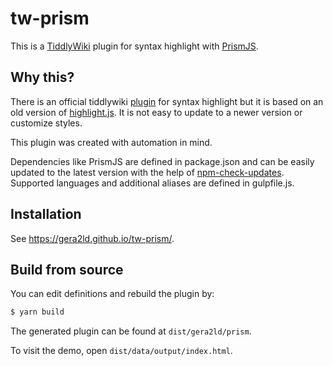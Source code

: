 # tw-prism

This is a [TiddlyWiki](https://tiddlywiki.com/) plugin for syntax highlight with [PrismJS](https://prismjs.com/).

## Why this?

There is an official tiddlywiki [plugin](https://github.com/Jermolene/TiddlyWiki5/tree/master/plugins/tiddlywiki/highlight) for syntax highlight but it is based on an old version of [highlight.js](https://github.com/isagalaev/highlight.js). It is not easy to update to a newer version or customize styles.

This plugin was created with automation in mind.

Dependencies like PrismJS are defined in package.json and can be easily updated to the latest version with the help of [npm-check-updates](https://github.com/raineorshine/npm-check-updates). Supported languages and additional aliases are defined in gulpfile.js.

## Installation

See <https://gera2ld.github.io/tw-prism/>.

## Build from source

You can edit definitions and rebuild the plugin by:

```bash
$ yarn build
```

The generated plugin can be found at `dist/gera2ld/prism`.

To visit the demo, open `dist/data/output/index.html`.
